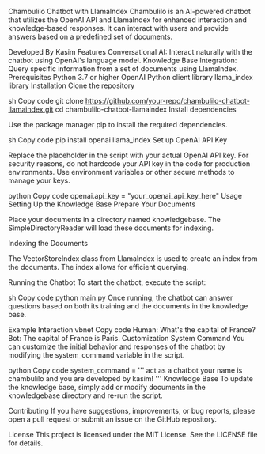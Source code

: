 Chambulilo Chatbot with LlamaIndex
Chambulilo is an AI-powered chatbot that utilizes the OpenAI API and LlamaIndex for enhanced interaction and knowledge-based responses. It can interact with users and provide answers based on a predefined set of documents.

Developed By
Kasim
Features
Conversational AI: Interact naturally with the chatbot using OpenAI's language model.
Knowledge Base Integration: Query specific information from a set of documents using LlamaIndex.
Prerequisites
Python 3.7 or higher
OpenAI Python client library
llama_index library
Installation
Clone the repository

sh
Copy code
git clone https://github.com/your-repo/chambulilo-chatbot-llamaindex.git
cd chambulilo-chatbot-llamaindex
Install dependencies

Use the package manager pip to install the required dependencies.

sh
Copy code
pip install openai llama_index
Set up OpenAI API Key

Replace the placeholder in the script with your actual OpenAI API key. For security reasons, do not hardcode your API key in the code for production environments. Use environment variables or other secure methods to manage your keys.

python
Copy code
openai.api_key = "your_openai_api_key_here"
Usage
Setting Up the Knowledge Base
Prepare Your Documents

Place your documents in a directory named knowledgebase. The SimpleDirectoryReader will load these documents for indexing.

Indexing the Documents

The VectorStoreIndex class from LlamaIndex is used to create an index from the documents. The index allows for efficient querying.

Running the Chatbot
To start the chatbot, execute the script:

sh
Copy code
python main.py
Once running, the chatbot can answer questions based on both its training and the documents in the knowledge base.

Example Interaction
vbnet
Copy code
Human: What's the capital of France?
Bot: The capital of France is Paris.
Customization
System Command
You can customize the initial behavior and responses of the chatbot by modifying the system_command variable in the script.

python
Copy code
system_command = '''
act as a chatbot
your name is chambulilo and you are developed by kasim!
'''
Knowledge Base
To update the knowledge base, simply add or modify documents in the knowledgebase directory and re-run the script.

Contributing
If you have suggestions, improvements, or bug reports, please open a pull request or submit an issue on the GitHub repository.

License
This project is licensed under the MIT License. See the LICENSE file for details.
